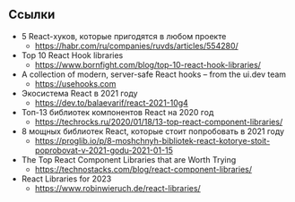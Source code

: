 ## Ссылки

- 5 React-хуков, которые пригодятся в любом проекте
	- https://habr.com/ru/companies/ruvds/articles/554280/
- Top 10 React Hook libraries
	- https://www.bornfight.com/blog/top-10-react-hook-libraries/
- A collection of modern, server-safe React hooks – from the ui.dev team
	- https://usehooks.com
- Экосистема React в 2021 году
	- https://dev.to/balaevarif/react-2021-10g4
- Топ-13 библиотек компонентов React на 2020 год
	- https://techrocks.ru/2020/01/18/13-top-react-component-libraries/
- 8 мощных библиотек React, которые стоит попробовать в 2021 году
	- https://proglib.io/p/8-moshchnyh-bibliotek-react-kotorye-stoit-poprobovat-v-2021-godu-2021-01-15
- The Top React Component Libraries that are Worth Trying
	- https://technostacks.com/blog/react-component-libraries/
- React Libraries for 2023
	- https://www.robinwieruch.de/react-libraries/
